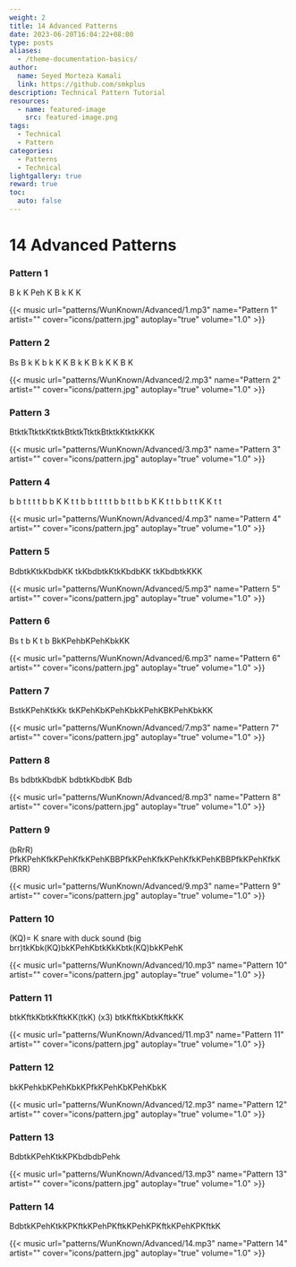```yaml
---
weight: 2
title: 14 Advanced Patterns
date: 2023-06-20T16:04:22+08:00
type: posts
aliases:
  - /theme-documentation-basics/
author:
  name: Seyed Morteza Kamali
  link: https://github.com/smkplus
description: Technical Pattern Tutorial
resources:
  - name: featured-image
    src: featured-image.png
tags:
  - Technical
  - Pattern
categories:
  - Patterns
  - Technical
lightgallery: true
reward: true
toc:
  auto: false
---
```



# 14 Advanced Patterns

### Pattern 1
B k K Peh K B k K K

{{< music url="patterns/WunKnown/Advanced/1.mp3" name="Pattern 1" artist="" cover="icons/pattern.jpg" autoplay="true" volume="1.0" >}}


### Pattern 2
Bs B k K b k K K B k K B k K K B K

{{< music url="patterns/WunKnown/Advanced/2.mp3" name="Pattern 2" artist="" cover="icons/pattern.jpg" autoplay="true" volume="1.0" >}}


### Pattern 3
BtktkTtktkKtktkBtktkTtktkBtktkKtktkKKK

{{< music url="patterns/WunKnown/Advanced/3.mp3" name="Pattern 3" artist="" cover="icons/pattern.jpg" autoplay="true" volume="1.0" >}}


### Pattern 4
b b t t t t b b K K t t b b t t t t b b t t b b K K t t b b t t K K t t

{{< music url="patterns/WunKnown/Advanced/4.mp3" name="Pattern 4" artist="" cover="icons/pattern.jpg" autoplay="true" volume="1.0" >}}


### Pattern 5
BdbtkKtkKbdbKK tkKbdbtkKtkKbdbKK tkKbdbtkKKK

{{< music url="patterns/WunKnown/Advanced/5.mp3" name="Pattern 5" artist="" cover="icons/pattern.jpg" autoplay="true" volume="1.0" >}}


### Pattern 6
Bs t b K t b BkKPehbKPehKbkKK

{{< music url="patterns/WunKnown/Advanced/6.mp3" name="Pattern 6" artist="" cover="icons/pattern.jpg" autoplay="true" volume="1.0" >}}


### Pattern 7
BstkKPehKtkKk tkKPehKbKPehKbkKPehKBKPehKbkKK

{{< music url="patterns/WunKnown/Advanced/7.mp3" name="Pattern 7" artist="" cover="icons/pattern.jpg" autoplay="true" volume="1.0" >}}


### Pattern 8
Bs bdbtkKbdbK bdbtkKbdbK Bdb

{{< music url="patterns/WunKnown/Advanced/8.mp3" name="Pattern 8" artist="" cover="icons/pattern.jpg" autoplay="true" volume="1.0" >}}


### Pattern 9
(bRrR) PfkKPehKfkKPehKfkKPehKBBPfkKPehKfkKPehKfkKPehKBBPfkKPehKfkK (BRR)

{{< music url="patterns/WunKnown/Advanced/9.mp3" name="Pattern 9" artist="" cover="icons/pattern.jpg" autoplay="true" volume="1.0" >}}


### Pattern 10
(KQ)= K snare with duck sound (big brr)tkKbk(KQ)bkKPehKbtkKkKbtk(KQ)bkKPehK

{{< music url="patterns/WunKnown/Advanced/10.mp3" name="Pattern 10" artist="" cover="icons/pattern.jpg" autoplay="true" volume="1.0" >}}


### Pattern 11
btkKftkKbtkKftkKK(tkK) (x3) btkKftkKbtkKftkKK

{{< music url="patterns/WunKnown/Advanced/11.mp3" name="Pattern 11" artist="" cover="icons/pattern.jpg" autoplay="true" volume="1.0" >}}


### Pattern 12
bkKPehkbKPehKbkKPfkKPehKbKPehKbkK

{{< music url="patterns/WunKnown/Advanced/12.mp3" name="Pattern 12" artist="" cover="icons/pattern.jpg" autoplay="true" volume="1.0" >}}


### Pattern 13
BdbtkKPehKtkKPKbdbdbPehk

{{< music url="patterns/WunKnown/Advanced/13.mp3" name="Pattern 13" artist="" cover="icons/pattern.jpg" autoplay="true" volume="1.0" >}}


### Pattern 14
BdbtkKPehKtkKPKftkKPehPKftkKPehKPKftkKPehKPKftkK

{{< music url="patterns/WunKnown/Advanced/14.mp3" name="Pattern 14" artist="" cover="icons/pattern.jpg" autoplay="true" volume="1.0" >}}
